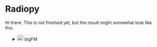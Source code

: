 # Radiopy

Hi there. This is not finished yet, but the result might somewhat look like this.

<ul>
<details>
<summary><img src="https://file.atsw.de/production/static/1729071412751/ab66799083e298839f274a7a8dd9fa15.svg" width=20 loading="lazy"> bigFM</summary>
Deutschlands biggste Beats<br>
<a href="https://www.bigfm.de/">Link to website</a><br><br>
<ul>
<details>
<summary>Dance</summary>
<br>
<ul>
<details>
<summary><img src="https://image.atsw.de/atsw/production/2024-07/bigfm-dr-web-clean-1600x1600.jpg?rect=0%2C0%2C1600%2C1600" width=20 loading="lazy"> bigFM Dance Radio mit Rob Green</summary>
bigFM Dance Radio - dein Webradio, mit dem du immer im Beat bleibst. Jeden Tag 24 Stunden in the Mix mit den neuesten Clubtracks und Dancefloor Hits.<br>
<a href="https://www.bigfm.de/webradio/danceradio">Link to website</a><br><br>
<iframe src="https://open.spotify.com/embed/playlist/4UuOYwQjR26uBoHjeH302N" width="100%" height="200" frameBorder="0" allowfullscreen="" allow="autoplay; clipboard-write; encrypted-media; fullscreen; picture-in-picture" loading="lazy"></iframe>
</details>
</ul>
<ul>
<details>
<summary><img src="https://image.atsw.de/atsw/production/2024-06/bigfm-tlowr24-cover-small-1920x1080.jpg?rect=425%2C0%2C1080%2C1080" width=20 loading="lazy"> One World Radio</summary>
One World Radio - der offizielle Radiosender von Tomorrowland!<br>
<a href="https://www.bigfm.de/webradio/one-world-radio">Link to website</a><br><br>
<iframe src="https://open.spotify.com/embed/playlist/7C1GY1TfyI5v5NuslLtifx" width="100%" height="200" frameBorder="0" allowfullscreen="" allow="autoplay; clipboard-write; encrypted-media; fullscreen; picture-in-picture" loading="lazy"></iframe>
</details>
</ul>
<ul>
<details>
<summary><img src="https://image.atsw.de/atsw/production/2024-07/bigfm-nitrox-edmp-web-clean-1600x1600.jpg?rect=0%2C0%2C1600%2C1600" width=20 loading="lazy"> EDM & Progressive - nitroX DJ-Mix</summary>
Hier gibt's nur die angesagtesten DJs! Die biggsten EDM-Tracks, Progressive House Music und Tech House. Jetzt einschalten!<br>
<a href="https://www.bigfm.de/webradio/edm-techno-dj-mix">Link to website</a><br><br>
<iframe src="https://open.spotify.com/embed/playlist/6aybscGzfapw1VBmgiFq1m" width="100%" height="200" frameBorder="0" allowfullscreen="" allow="autoplay; clipboard-write; encrypted-media; fullscreen; picture-in-picture" loading="lazy"></iframe>
</details>
</ul>
<ul>
<details>
<summary><img src="https://image.atsw.de/atsw/production/2024-07/bigfm-nitrox-dth-web-clean-1600x1600.jpg?rect=0%2C0%2C1600%2C1600" width=20 loading="lazy"> Deep & Tech House - nitroX DJ Mix</summary>
Hes a maniac Rockmaster B und die Crème de la Crème der bigFM DJs versorgen dich mit den besten DJ Mixes, direkt aus den Clubs<br>
<a href="https://www.bigfm.de/webradio/deep-tech-house-dj-mix">Link to website</a><br><br>
<iframe src="https://open.spotify.com/embed/playlist/0lvc7urIOjO8K28YhI0EaC" width="100%" height="200" frameBorder="0" allowfullscreen="" allow="autoplay; clipboard-write; encrypted-media; fullscreen; picture-in-picture" loading="lazy"></iframe>
</details>
</ul>
</details>
</ul>
<ul>
<details>
<summary>Hip-Hop & Rap</summary>
<br>
<ul>
<details>
<summary><img src="https://image.atsw.de/atsw/production/2024-07/bigfm-rnb-web-clean-1600x1600.jpg?rect=0%2C0%2C1600%2C1600" width=20 loading="lazy"> RnB</summary>
Auf dem RnB-Stream bekommst du die besten RnB und Soul Tracks der 90er, 2000er und von heute, rund um die Uhr und völlig kostenlos.<br>
<a href="https://www.bigfm.de/webradio/rnb">Link to website</a><br><br>
<iframe src="https://open.spotify.com/embed/playlist/5NDhhC01BdsBzAZxCOWWp6" width="100%" height="200" frameBorder="0" allowfullscreen="" allow="autoplay; clipboard-write; encrypted-media; fullscreen; picture-in-picture" loading="lazy"></iframe>
</details>
</ul>
<ul>
<details>
<summary><img src="https://image.atsw.de/atsw/production/2024-07/bigfm-hiphop-web-clean-1600x1600.jpg?rect=0%2C0%2C1600%2C1600" width=20 loading="lazy"> Hip-Hop</summary>
bigFM HIP-HOP ist dein Webradio mit den besten Hip Hop, Rap und RnB Tracks, und den neusten Kopfnickern aus den Clubs.<br>
<a href="https://www.bigfm.de/webradio/hip-hop">Link to website</a><br><br>
<iframe src="https://open.spotify.com/embed/playlist/5VYXAINZTpKJM7AHtwZYyy" width="100%" height="200" frameBorder="0" allowfullscreen="" allow="autoplay; clipboard-write; encrypted-media; fullscreen; picture-in-picture" loading="lazy"></iframe>
</details>
</ul>
<ul>
<details>
<summary><img src="https://image.atsw.de/atsw/production/2024-07/bigfm-usr-hh-web-clean-1600x1600.jpg?rect=0%2C0%2C1600%2C1600" width=20 loading="lazy"> US-Rap & Hip-Hop</summary>
Deine musikalische Reise durch die Geschichte des US Rap und US Hip-Hop, von den Pionieren bis zu den aktuellen Chartstürmern.<br>
<a href="https://www.bigfm.de/webradio/us-rap-hiphop">Link to website</a><br><br>
<iframe src="https://open.spotify.com/embed/playlist/10hQBYUynrmYCz1iGZZkXt" width="100%" height="200" frameBorder="0" allowfullscreen="" allow="autoplay; clipboard-write; encrypted-media; fullscreen; picture-in-picture" loading="lazy"></iframe>
</details>
</ul>
<ul>
<details>
<summary><img src="https://image.atsw.de/atsw/production/2024-07/bigfm-osrhh-web-clean-1600x1600.jpg?rect=0%2C0%2C1600%2C1600" width=20 loading="lazy"> Oldschool Rap & Hip-Hop</summary>
Im bigFM Oldschool Rap & Hip-Hop Stream findest du die fettesten Classic Hip-Hop Tracks from the past.<br>
<a href="https://www.bigfm.de/webradio/oldschool-rap-hiphop">Link to website</a><br><br>
<iframe src="https://open.spotify.com/embed/playlist/1E2Gvn5nxGgOvo4OeShb8p" width="100%" height="200" frameBorder="0" allowfullscreen="" allow="autoplay; clipboard-write; encrypted-media; fullscreen; picture-in-picture" loading="lazy"></iframe>
</details>
</ul>
<ul>
<details>
<summary><img src="https://image.atsw.de/atsw/production/2024-07/bigfm-dra-web-clean-1600x1600.jpg?rect=0%2C0%2C1600%2C1600" width=20 loading="lazy"> Dancehall - Reggae - Afrobeat</summary>
The very best from Jamaika to Cape Town.<br>
<a href="https://www.bigfm.de/webradio/dancehall-reggae-vibez">Link to website</a><br><br>
<iframe src="https://open.spotify.com/embed/playlist/2wDQAdi6Qoi4Mgu6xL4COQ" width="100%" height="200" frameBorder="0" allowfullscreen="" allow="autoplay; clipboard-write; encrypted-media; fullscreen; picture-in-picture" loading="lazy"></iframe>
</details>
</ul>
</details>
</ul>
<ul>
<details>
<summary>Party</summary>
<br>
<ul>
<details>
<summary><img src="https://image.atsw.de/atsw/production/2024-07/bigfm-party-web-clean-1600x1600.jpg?rect=0%2C0%2C1600%2C1600" width=20 loading="lazy"> Party</summary>
Dein bigFM Webradio für die besten Party Songs zum Abfeiern. 24 Stunden nonstop Party Musik mit den biggsten Beats.<br>
<a href="https://www.bigfm.de/webradio/party">Link to website</a><br><br>
<iframe src="https://open.spotify.com/embed/playlist/3eEwJuiAQ72jpqQskx43tx" width="100%" height="200" frameBorder="0" allowfullscreen="" allow="autoplay; clipboard-write; encrypted-media; fullscreen; picture-in-picture" loading="lazy"></iframe>
</details>
</ul>
<ul>
<details>
<summary><img src="https://image.atsw.de/atsw/production/2024-07/bigfm-mashup-web-clean-1600x1600.jpg?rect=0%2C0%2C1600%2C1600" width=20 loading="lazy"> Mashup</summary>
Ineinander, aufeinander, übereinander, miteinander - Das ist bigFM MASHUP dein Webradio mit den besten Mashups und Remixes. Jeden Tag, nonstop 24/7.<br>
<a href="https://www.bigfm.de/webradio/mashup">Link to website</a><br><br>
<iframe src="https://open.spotify.com/embed/playlist/0IkS3GNuO6sHbMJlvi1MZZ" width="100%" height="200" frameBorder="0" allowfullscreen="" allow="autoplay; clipboard-write; encrypted-media; fullscreen; picture-in-picture" loading="lazy"></iframe>
</details>
</ul>
<ul>
<details>
<summary><img src="https://image.atsw.de/atsw/production/2024-07/bigfm-gn-web-clean-1600x1600.jpg?rect=0%2C0%2C1600%2C1600" width=20 loading="lazy"> Groovenight - HipHop DJ Mix</summary>
Auf dem RNB-Stream bekommst du die besten RnB und Soul Tracks der 90er, 2000er und von heute, rund um die Uhr und völlig kostenlos.<br>
<a href="https://www.bigfm.de/webradio/groovenight">Link to website</a><br><br>
<iframe src="https://open.spotify.com/embed/playlist/7MekBChgerSWZ042FQgoe9" width="100%" height="200" frameBorder="0" allowfullscreen="" allow="autoplay; clipboard-write; encrypted-media; fullscreen; picture-in-picture" loading="lazy"></iframe>
</details>
</ul>
<ul>
<details>
<summary><img src="https://image.atsw.de/atsw/production/2024-07/bigfm-turnup-web-clean-1600x1600.jpg?rect=0%2C0%2C1600%2C1600" width=20 loading="lazy"> bigFM Turn UP</summary>
Master HP und die Crème de la Crème der bigFM DJs versorgen dich mit den besten DJ Mixes, direkt aus den Clubs.<br>
<a href="https://www.bigfm.de/webradio/urban-club-beats">Link to website</a><br><br>
<iframe src="https://open.spotify.com/embed/playlist/1UAXGVO4o8oYI9QERJnsjI" width="100%" height="200" frameBorder="0" allowfullscreen="" allow="autoplay; clipboard-write; encrypted-media; fullscreen; picture-in-picture" loading="lazy"></iframe>
</details>
</ul>
</details>
</ul>
<ul>
<details>
<summary>Regional</summary>
<br>
<ul>
<details>
<summary><img src="https://image.atsw.de/atsw/production/2024-07/bigfm-sl-web-clean-1600x1600_1.jpg?rect=0%2C0%2C1600%2C1600" width=20 loading="lazy"> Saarland</summary>
In diesem Stream kannst du nonstop das regionale bigFM-Programm für das Saarland hören. Easy und absolut kostenlos!<br>
<a href="https://www.bigfm.de/webradio/saarland">Link to website</a><br><br>
<iframe src="https://open.spotify.com/embed/playlist/0XDOTxdTmKFyWY5co9Jb6I" width="100%" height="200" frameBorder="0" allowfullscreen="" allow="autoplay; clipboard-write; encrypted-media; fullscreen; picture-in-picture" loading="lazy"></iframe>
</details>
</ul>
<ul>
<details>
<summary><img src="https://image.atsw.de/atsw/production/2024-07/bigfm-bln-web-clean-1600x1600.jpg?rect=0%2C0%2C1600%2C1600" width=20 loading="lazy"> Berlin</summary>
Die biggsten Beats für Deutschlands Hauptstadt! Bei bigFM Berlin bekommst du rund um die Uhr fettes Programm und aktuelle News.<br>
<a href="https://www.bigfm.de/webradio/bigfm-berlin">Link to website</a><br><br>
<iframe src="https://open.spotify.com/embed/playlist/0L9RUv6yObJpqsHq5ewldU" width="100%" height="200" frameBorder="0" allowfullscreen="" allow="autoplay; clipboard-write; encrypted-media; fullscreen; picture-in-picture" loading="lazy"></iframe>
</details>
</ul>
<ul>
<details>
<summary><img src="https://image.atsw.de/atsw/production/2024-07/bigfm-br-web-clean-1600x1600.jpg?rect=0%2C0%2C1600%2C1600" width=20 loading="lazy"> Bremen</summary>
Die biggsten Beats für Bremen: bigFM Bremen bringt dir die angesagtesten Tracks und alle aktuellen News - 24/7 und kostenlos.<br>
<a href="https://www.bigfm.de/webradio/bigfm-bremen">Link to website</a><br><br>
<iframe src="https://open.spotify.com/embed/playlist/6QsAjeMYIKxfhICSOBrAuo" width="100%" height="200" frameBorder="0" allowfullscreen="" allow="autoplay; clipboard-write; encrypted-media; fullscreen; picture-in-picture" loading="lazy"></iframe>
</details>
</ul>
<ul>
<details>
<summary><img src="https://image.atsw.de/atsw/production/2024-08/bigfm-hs-web-1600x1600.jpg?rect=center%2Cmiddle%2C1600%2C1600" width=20 loading="lazy"> Hessen</summary>
bigFM Hessen bringt dir 24/7 die biggsten Beats und alle aktuellen News aus der Region.<br>
<a href="https://www.bigfm.de/webradio/bigfm-hessen">Link to website</a><br><br>
<iframe src="https://open.spotify.com/embed/playlist/3RWzLzO9Fl8JI4YKYj7G0h" width="100%" height="200" frameBorder="0" allowfullscreen="" allow="autoplay; clipboard-write; encrypted-media; fullscreen; picture-in-picture" loading="lazy"></iframe>
</details>
</ul>
<ul>
<details>
<summary><img src="https://image.atsw.de/atsw/production/2024-07/bigfm-hh-web-clean-1600x1600.jpg?rect=0%2C0%2C1600%2C1600" width=20 loading="lazy"> Hamburg</summary>
Nur die angesagtesten Artists und Hits! bigFM Hamburg liefert dir 24/7 die biggsten Beats und aktuelle News aus der Hansestadt.<br>
<a href="https://www.bigfm.de/webradio/bigfm-hamburg">Link to website</a><br><br>
<iframe src="https://open.spotify.com/embed/playlist/00dycaXl9OpST9AlpnYzSq" width="100%" height="200" frameBorder="0" allowfullscreen="" allow="autoplay; clipboard-write; encrypted-media; fullscreen; picture-in-picture" loading="lazy"></iframe>
</details>
</ul>
<ul>
<details>
<summary><img src="https://image.atsw.de/atsw/production/2024-07/bigfm-nisa-web-clean-1600x1600.jpg?rect=0%2C0%2C1600%2C1600" width=20 loading="lazy"> Niedersachsen</summary>
bigFM Niedersachsen bringt dir 24/7 die biggsten Beats und alle aktuellen News aus der Region.<br>
<a href="https://www.bigfm.de/webradio/bigfm-niedersachsen">Link to website</a><br><br>
<iframe src="https://open.spotify.com/embed/playlist/3vq1sFhIYRyWBWdqyOW21x" width="100%" height="200" frameBorder="0" allowfullscreen="" allow="autoplay; clipboard-write; encrypted-media; fullscreen; picture-in-picture" loading="lazy"></iframe>
</details>
</ul>
<ul>
<details>
<summary><img src="https://image.atsw.de/atsw/production/2024-07/bigfm-rlp-web-clean-1600x1600.jpg?rect=0%2C0%2C1600%2C1600" width=20 loading="lazy"> Rheinland-Pfalz</summary>
Hier findest du das regionale Programm von bigFM für Rheinland-Pfalz. 24/7 und kostenlos im Stream hören.<br>
<a href="https://www.bigfm.de/webradio/bigfm-rheinland-pfalz">Link to website</a><br><br>
<iframe src="https://open.spotify.com/embed/playlist/3IpBlOPBWPaTUanpxX2dvj" width="100%" height="200" frameBorder="0" allowfullscreen="" allow="autoplay; clipboard-write; encrypted-media; fullscreen; picture-in-picture" loading="lazy"></iframe>
</details>
</ul>
<ul>
<details>
<summary><img src="https://image.atsw.de/atsw/production/2024-07/bigfm-bw-web-clean-1600x1600.jpg?rect=0%2C0%2C1600%2C1600" width=20 loading="lazy"> Baden-Württemberg</summary>
Bei bigFM Baden Württemberg erfährst du alle aktuellen News aus der Region. Der Stream ist nonstop und kostenlos verfügbar.<br>
<a href="https://www.bigfm.de/webradio/bigfm-baden-wuerttemberg">Link to website</a><br><br>
<iframe src="https://open.spotify.com/embed/playlist/5pOkW6cvDlWH7u4yCkWTUm" width="100%" height="200" frameBorder="0" allowfullscreen="" allow="autoplay; clipboard-write; encrypted-media; fullscreen; picture-in-picture" loading="lazy"></iframe>
</details>
</ul>
<ul>
<details>
<summary><img src="https://image.atsw.de/atsw/production/2024-07/bigfm-nrw-web-clean-1600x1600.jpg?rect=0%2C0%2C1600%2C1600" width=20 loading="lazy"> Nordrhein-Westfalen</summary>
Jetzt auch für Nordrhein-Westfalen: Die biggsten Beats und aktuelle News 24/7 bei bigFM Nordrhein-Westfalen. Immer die angesagtesten Artists und die fettesten Hits!<br>
<a href="https://www.bigfm.de/webradio/bigfm-nordrhein-westfalen">Link to website</a><br><br>
<iframe src="https://open.spotify.com/embed/playlist/4m3or9S8yKZwxj7tw9imXU" width="100%" height="200" frameBorder="0" allowfullscreen="" allow="autoplay; clipboard-write; encrypted-media; fullscreen; picture-in-picture" loading="lazy"></iframe>
</details>
</ul>
</details>
</ul>
<ul>
<details>
<summary>Mixed</summary>
<br>
<ul>
<details>
<summary><img src="https://image.atsw.de/atsw/production/2024-07/bigfm-rock-web-clean-1600x1600.jpg?rect=0%2C0%2C1600%2C1600" width=20 loading="lazy"> Rock</summary>
bigFM Rock: Dein Rock Radio Soundtrack für jeden Tag<br>
<a href="https://www.bigfm.de/webradio/rock">Link to website</a><br><br>
<iframe src="https://open.spotify.com/embed/playlist/4f95mtHRYtUZdCpbrnJkv3" width="100%" height="200" frameBorder="0" allowfullscreen="" allow="autoplay; clipboard-write; encrypted-media; fullscreen; picture-in-picture" loading="lazy"></iframe>
</details>
</ul>
<ul>
<details>
<summary><img src="https://image.atsw.de/atsw/production/2024-07/bigfm-lf-web-clean-1600x1600.jpg?rect=0%2C0%2C1600%2C1600" width=20 loading="lazy"> LoFi Focus</summary>
Mehr Konzentration und besser lernen mit dem bigFM LoFi Focus-Stream. Chillige Beats mit leichtem Hip-Hop. Ideal für Home und Office.<br>
<a href="https://www.bigfm.de/webradio/lofi">Link to website</a><br><br>
<iframe src="https://open.spotify.com/embed/playlist/4X73fv3apFB3HSvJqaQb4o" width="100%" height="200" frameBorder="0" allowfullscreen="" allow="autoplay; clipboard-write; encrypted-media; fullscreen; picture-in-picture" loading="lazy"></iframe>
</details>
</ul>
<ul>
<details>
<summary><img src="https://image.atsw.de/atsw/production/2024-07/bigfm-xm-web-clean-1600x1600.jpg?rect=0%2C0%2C1600%2C1600" width=20 loading="lazy"> XMAS</summary>
Die biggsten XMAS-Hits nonstop im kostenlosen Stream! Mit dabei sind u.a. Ariana Grande, Lady Gaga, Justin Bieber, Sido, Snoop Dogg und Kanye West.<br>
<a href="https://www.bigfm.de/webradio/xmas">Link to website</a><br><br>
<iframe src="https://open.spotify.com/embed/playlist/0RW3u97CRZGYS66Ju6VlsS" width="100%" height="200" frameBorder="0" allowfullscreen="" allow="autoplay; clipboard-write; encrypted-media; fullscreen; picture-in-picture" loading="lazy"></iframe>
</details>
</ul>
<ul>
<details>
<summary><img src="https://image.atsw.de/atsw/production/2024-07/bigfm-gpt-web-clean-1600x1600.jpg?rect=0%2C0%2C1600%2C1600" width=20 loading="lazy"> bigGPT - AI Audio Experience</summary>
Das ist bigGPT - AI generated Audio Experience für Deutschland. Mit synthetischen Stimmen, KI-generierten Inhalten und den bigGPT Top 40 der meistgestreamten Songs im Netz.<br>
<a href="https://www.bigfm.de/webradio/biggpt">Link to website</a><br><br>
<iframe src="https://open.spotify.com/embed/playlist/4xlPwJ9x1rfwD1XXNxauNL" width="100%" height="200" frameBorder="0" allowfullscreen="" allow="autoplay; clipboard-write; encrypted-media; fullscreen; picture-in-picture" loading="lazy"></iframe>
</details>
</ul>
<ul>
<details>
<summary><img src="https://image.atsw.de/atsw/production/2024-07/bigfm-ch-web-clean-1600x1600.jpg?rect=0%2C0%2C1600%2C1600" width=20 loading="lazy"> Charts und aktuelle Hits</summary>
Dein bigFM Webradio für die neueste Musik und Deutschlands biggste Beats. Hier hörst du deine Lieblingstracks, deine Top 100 Hits und Newcomer aus allen Musikrichtungen<br>
<a href="https://www.bigfm.de/webradio/charts">Link to website</a><br><br>
<iframe src="https://open.spotify.com/embed/playlist/6ZJ6knJMNLOzz5SY0WZsr1" width="100%" height="200" frameBorder="0" allowfullscreen="" allow="autoplay; clipboard-write; encrypted-media; fullscreen; picture-in-picture" loading="lazy"></iframe>
</details>
</ul>
<ul>
<details>
<summary><img src="https://image.atsw.de/atsw/production/2024-07/bigfm-sl-web-clean-1600x1600.jpg?rect=0%2C0%2C1600%2C1600" width=20 loading="lazy"> Sunset Lounge</summary>
In der bigFM Sunset Lounge kannst du dich zu den besten Chill-Out, Ambient und Lounge Songs entspannen und einfach mal abschalten.<br>
<a href="https://www.bigfm.de/webradio/sunset-lounge">Link to website</a><br><br>
<iframe src="https://open.spotify.com/embed/playlist/0cUBCA1SCEYm66CMpfVUTM" width="100%" height="200" frameBorder="0" allowfullscreen="" allow="autoplay; clipboard-write; encrypted-media; fullscreen; picture-in-picture" loading="lazy"></iframe>
</details>
</ul>
<ul>
<details>
<summary><img src="https://image.atsw.de/atsw/production/2024-07/bigfm-jm-web-clean-1600x1600.jpg?rect=0%2C0%2C1600%2C1600" width=20 loading="lazy"> bigFM Just Music</summary>
Erlebe die besten Hits auf bigFM Just Music, deinem ultimativen musikalischen Begleiter für jede Gelegenheit! Egal, ob du Hausaufgaben machst, mit Freunden abhängst oder einfach nur chillst!<br>
<a href="https://www.bigfm.de/webradio/bigfm-just-music">Link to website</a><br><br>
<iframe src="https://open.spotify.com/embed/playlist/53c1f84mGTIKcpOszjuJUU" width="100%" height="200" frameBorder="0" allowfullscreen="" allow="autoplay; clipboard-write; encrypted-media; fullscreen; picture-in-picture" loading="lazy"></iframe>
</details>
</ul>
<ul>
<details>
<summary><img src="https://image.atsw.de/atsw/production/2024-07/bigfm-sw-web-clean-1600x1600.jpg?rect=0%2C0%2C1600%2C1600" width=20 loading="lazy"> Sports and Workout</summary>
Willkommen bei bigFM Sports & Workout – dein ultimatives Webradio für Workout Musik und motivierende Klänge, die dich beim Sport treiben begleiten.<br>
<a href="https://www.bigfm.de/webradio/sports-and-workout">Link to website</a><br><br>
<iframe src="https://open.spotify.com/embed/playlist/2Twe2h6CmO2oJyONEUkUNu" width="100%" height="200" frameBorder="0" allowfullscreen="" allow="autoplay; clipboard-write; encrypted-media; fullscreen; picture-in-picture" loading="lazy"></iframe>
</details>
</ul>
</details>
</ul>
<ul>
<details>
<summary>Deutschrap</summary>
<br>
<ul>
<details>
<summary><img src="https://image.atsw.de/atsw/production/2024-07/bigfm-apache207-web-clean-1600x1600.jpg?rect=0%2C0%2C1600%2C1600" width=20 loading="lazy"> Apache 207</summary>
Nonstop alle Songs von Apache 207! Von "Roller", "Bläulich", "Matrix", "Fame" bis "Komet", den Apache 207 mit Udo Lindenberg performt.<br>
<a href="https://www.bigfm.de/webradio/apache-207">Link to website</a><br><br>
<iframe src="https://open.spotify.com/embed/playlist/43ubRhmvnM5DOot9Yf1aBP" width="100%" height="200" frameBorder="0" allowfullscreen="" allow="autoplay; clipboard-write; encrypted-media; fullscreen; picture-in-picture" loading="lazy"></iframe>
</details>
</ul>
<ul>
<details>
<summary><img src="https://image.atsw.de/atsw/production/2024-07/bigfm-drr-web-clean-1600x1600.jpg?rect=0%2C0%2C1600%2C1600" width=20 loading="lazy"> Deutschrap rasiert Radio</summary>
Das Deutschrap Webradio mit Reece!<br>
<a href="https://www.bigfm.de/webradio/deutschrap-rasiert">Link to website</a><br><br>
<iframe src="https://open.spotify.com/embed/playlist/61ZpCHMr0uWJrXl3W15FCo" width="100%" height="200" frameBorder="0" allowfullscreen="" allow="autoplay; clipboard-write; encrypted-media; fullscreen; picture-in-picture" loading="lazy"></iframe>
</details>
</ul>
<ul>
<details>
<summary><img src="https://image.atsw.de/atsw/production/2024-07/bigfm-drrb-web-clean-1600x1600.jpg?rect=0%2C0%2C1600%2C1600" width=20 loading="lazy"> Deutschrap rasiert brandneu</summary>
Die neuesten Deutschrap Tracks aus den Charts. Immer brandaktuell, immer die heißesten Beats und Tracks aus Deutschland.<br>
<a href="https://www.bigfm.de/webradio/deutscher-hiphop-charts">Link to website</a><br><br>
<iframe src="https://open.spotify.com/embed/playlist/4jBPDelnIj1NxZaqpSuK9E" width="100%" height="200" frameBorder="0" allowfullscreen="" allow="autoplay; clipboard-write; encrypted-media; fullscreen; picture-in-picture" loading="lazy"></iframe>
</details>
</ul>
<ul>
<details>
<summary><img src="https://image.atsw.de/atsw/production/2024-07/bigfm-oldschool-dr-web-clean-1600x1600.jpg?rect=0%2C0%2C1600%2C1600" width=20 loading="lazy"> Oldschool Deutschrap</summary>
Die Klassiker des Deutschrap von München bis in den hohen Norden und in die Hauptstadt Berlin. Top Artists nonstop im Stream.<br>
<a href="https://www.bigfm.de/webradio/oldschool-deutschrap-hiphop">Link to website</a><br><br>
<iframe src="https://open.spotify.com/embed/playlist/37uEIT2N13aRuSRgvqdTDl" width="100%" height="200" frameBorder="0" allowfullscreen="" allow="autoplay; clipboard-write; encrypted-media; fullscreen; picture-in-picture" loading="lazy"></iframe>
</details>
</ul>
</details>
</ul>
<ul>
<details>
<summary>Worldwide</summary>
<br>
<ul>
<details>
<summary><img src="https://image.atsw.de/atsw/production/2024-07/bigfm-balkan-web-clean-1600x1600.jpg?rect=0%2C0%2C1600%2C1600" width=20 loading="lazy"> Balkan</summary>
Die fettesten Beats vom Balkan. Nur hier kannst Du aktuelle und traditionelle Musik von Griechenland über Serbien, Kroatien, dem Kosovo bis hin zur Türkei in the mix online hören.<br>
<a href="https://www.bigfm.de/webradio/bigbalkan">Link to website</a><br><br>
<iframe src="https://open.spotify.com/embed/playlist/0zQWPNyb867G97eKyJAnNq" width="100%" height="200" frameBorder="0" allowfullscreen="" allow="autoplay; clipboard-write; encrypted-media; fullscreen; picture-in-picture" loading="lazy"></iframe>
</details>
</ul>
<ul>
<details>
<summary><img src="https://image.atsw.de/atsw/production/2024-07/bigfm-bm-web-clean-1600x1600.jpg?rect=0%2C0%2C1600%2C1600" width=20 loading="lazy"> bigMuzyka</summary>
bigMUZYKA bringt euch die besten und bekanntesten Tracks aus Russland, Kasachstan oder der Ukraine von heute und aus den letzten Jahren.<br>
<a href="https://www.bigfm.de/webradio/bigmuzyka">Link to website</a><br><br>
<iframe src="https://open.spotify.com/embed/playlist/4cfl9f62Ch4jew2gHmloyL" width="100%" height="200" frameBorder="0" allowfullscreen="" allow="autoplay; clipboard-write; encrypted-media; fullscreen; picture-in-picture" loading="lazy"></iframe>
</details>
</ul>
<ul>
<details>
<summary><img src="https://image.atsw.de/atsw/production/2024-07/bigfm-lb-web-clean-1600x1600.jpg?rect=0%2C0%2C1600%2C1600" width=20 loading="lazy"> Latin Beats</summary>
Die biggsten Latin Hits aus Lateinamerika. Shakira, Marc Anthony, Maluma, Pitbull, Enrique Iglesias, Bad Bunny, Daddy Yankee, uvm.<br>
<a href="https://www.bigfm.de/webradio/latin-beats">Link to website</a><br><br>
<iframe src="https://open.spotify.com/embed/playlist/7lLAkhQhBvfJCI72UnEMmh" width="100%" height="200" frameBorder="0" allowfullscreen="" allow="autoplay; clipboard-write; encrypted-media; fullscreen; picture-in-picture" loading="lazy"></iframe>
</details>
</ul>
<ul>
<details>
<summary><img src="https://image.atsw.de/atsw/production/2024-07/bigfm-wb-web-clean-1600x1600.jpg?rect=0%2C0%2C1600%2C1600" width=20 loading="lazy"> World Beats</summary>
bigFM Worldbeats ist Dein Online-Radio für die biggsten Beats aus Ost und West. Hier kannst Du rund um die Uhr die beste Musik aus Orient und Okzident kostenlos hören.<br>
<a href="https://www.bigfm.de/webradio/world-beats">Link to website</a><br><br>
<iframe src="https://open.spotify.com/embed/playlist/2GwpXmcH6N5JopFexruJtW" width="100%" height="200" frameBorder="0" allowfullscreen="" allow="autoplay; clipboard-write; encrypted-media; fullscreen; picture-in-picture" loading="lazy"></iframe>
</details>
</ul>
<ul>
<details>
<summary><img src="https://image.atsw.de/atsw/production/2024-07/bigfm-dra-web-clean-1600x1600.jpg?rect=0%2C0%2C1600%2C1600" width=20 loading="lazy"> Dancehall - Reggae - Afrobeat</summary>
The very best from Jamaika to Cape Town.<br>
<a href="https://www.bigfm.de/webradio/dancehall-reggae-vibez">Link to website</a><br><br>
<iframe src="https://open.spotify.com/embed/playlist/2wDQAdi6Qoi4Mgu6xL4COQ" width="100%" height="200" frameBorder="0" allowfullscreen="" allow="autoplay; clipboard-write; encrypted-media; fullscreen; picture-in-picture" loading="lazy"></iframe>
</details>
</ul>
<ul>
<details>
<summary><img src="https://image.atsw.de/atsw/production/2024-07/bigfm-bigses-web-clean-1600x1600.jpg?rect=0%2C0%2C1600%2C1600" width=20 loading="lazy"> SES (Türkei)</summary>
Auf bigSES, dem Number One Internetradio für türkischsprachige Musik, hörst Du zu jeder Zeit die populärsten Songs aus der Türkei.<br>
<a href="https://www.bigfm.de/webradio/turkische-musik-bigses">Link to website</a><br><br>
<iframe src="https://open.spotify.com/embed/playlist/1cLgX4qIoNZYrZqR5eN151" width="100%" height="200" frameBorder="0" allowfullscreen="" allow="autoplay; clipboard-write; encrypted-media; fullscreen; picture-in-picture" loading="lazy"></iframe>
</details>
</ul>
</details>
</ul>
<ul>
<details>
<summary>Throwback</summary>
<br>
<ul>
<details>
<summary><img src="https://image.atsw.de/atsw/production/2024-07/bigfm-throwback-web-clean-1600x1600.jpg?rect=0%2C0%2C1600%2C1600" width=20 loading="lazy"> bigFM Throwback: Die Besten Songs von 1999-2017</summary>
bigFM Throwback: Eine einzigartige Musikreise mit den besten Songs von 1999 bis 2017<br>
<a href="https://www.bigfm.de/webradio/throwback">Link to website</a><br><br>
<iframe src="https://open.spotify.com/embed/playlist/13yGOrMoVDMI0oJ2ImErei" width="100%" height="200" frameBorder="0" allowfullscreen="" allow="autoplay; clipboard-write; encrypted-media; fullscreen; picture-in-picture" loading="lazy"></iframe>
</details>
</ul>
<ul>
<details>
<summary><img src="https://image.atsw.de/atsw/production/2024-07/bigfm-osrhh-web-clean-1600x1600.jpg?rect=0%2C0%2C1600%2C1600" width=20 loading="lazy"> Oldschool Rap & Hip-Hop</summary>
Im bigFM Oldschool Rap & Hip-Hop Stream findest du die fettesten Classic Hip-Hop Tracks from the past.<br>
<a href="https://www.bigfm.de/webradio/oldschool-rap-hiphop">Link to website</a><br><br>
<iframe src="https://open.spotify.com/embed/playlist/1E2Gvn5nxGgOvo4OeShb8p" width="100%" height="200" frameBorder="0" allowfullscreen="" allow="autoplay; clipboard-write; encrypted-media; fullscreen; picture-in-picture" loading="lazy"></iframe>
</details>
</ul>
<ul>
<details>
<summary><img src="https://image.atsw.de/atsw/production/2024-07/bigfm-2010er-web-clean-1600x1600.jpg?rect=0%2C0%2C1600%2C1600" width=20 loading="lazy"> bigFM Throwback 2010er</summary>
Dieser Stream bringt dir die Musik zurück, die du liebst und zu der du früher getanzt hast. Tauche ein in die Musik der 2010er Jahre und lass dich von den Hits dieser Ära wieder begeistern!<br>
<a href="https://www.bigfm.de/webradio/bigfm-throwback-2010er">Link to website</a><br><br>
<iframe src="https://open.spotify.com/embed/playlist/3R03VRkKumHXqpdmVpAUJk" width="100%" height="200" frameBorder="0" allowfullscreen="" allow="autoplay; clipboard-write; encrypted-media; fullscreen; picture-in-picture" loading="lazy"></iframe>
</details>
</ul>
<ul>
<details>
<summary><img src="https://image.atsw.de/atsw/production/2024-07/bigfm-2000er-web-clean-1600x1600.jpg?rect=0%2C0%2C1600%2C1600" width=20 loading="lazy"> bigFM Throwback 2000er</summary>
Diese Playlist ist wie eine Zeitmaschine für deine Ohren, die alte, aber immer noch großartige Songs spielt und dich an glückliche Momente deines Lebens erinnert.<br>
<a href="https://www.bigfm.de/webradio/bigfm-throwback-2000er">Link to website</a><br><br>
<iframe src="https://open.spotify.com/embed/playlist/4rSci8Zk4DPFDIbzkjL1E3" width="100%" height="200" frameBorder="0" allowfullscreen="" allow="autoplay; clipboard-write; encrypted-media; fullscreen; picture-in-picture" loading="lazy"></iframe>
</details>
</ul>
<ul>
<details>
<summary><img src="https://image.atsw.de/atsw/production/2024-07/bigfm-oldschool-dr-web-clean-1600x1600.jpg?rect=0%2C0%2C1600%2C1600" width=20 loading="lazy"> Oldschool Deutschrap</summary>
Die Klassiker des Deutschrap von München bis in den hohen Norden und in die Hauptstadt Berlin. Top Artists nonstop im Stream.<br>
<a href="https://www.bigfm.de/webradio/oldschool-deutschrap-hiphop">Link to website</a><br><br>
<iframe src="https://open.spotify.com/embed/playlist/37uEIT2N13aRuSRgvqdTDl" width="100%" height="200" frameBorder="0" allowfullscreen="" allow="autoplay; clipboard-write; encrypted-media; fullscreen; picture-in-picture" loading="lazy"></iframe>
</details>
</ul>
</details>
</ul>
</details>
</ul>
